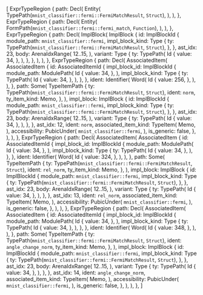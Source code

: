 [
    ExprTypeRegion {
        path: Decl(
            Entity(
                TypePath(`mnist_classifier::fermi::FermiMatchResult`, `Struct`),
            ),
        ),
    },
    ExprTypeRegion {
        path: Decl(
            Entity(
                FormPath(`mnist_classifier::fermi::fermi_match`, `Function`),
            ),
        ),
    },
    ExprTypeRegion {
        path: Decl(
            ImplBlock(
                ImplBlock {
                    id: ImplBlockId {
                        module_path: `mnist_classifier::fermi`,
                        impl_block_kind: Type {
                            ty: TypePath(`mnist_classifier::fermi::FermiMatchResult`, `Struct`),
                        },
                    },
                    ast_idx: 23,
                    body: ArenaIdxRange(
                        12..15,
                    ),
                    variant: Type {
                        ty: TypePath(
                            Id {
                                value: 34,
                            },
                        ),
                    },
                },
            ),
        ),
    },
    ExprTypeRegion {
        path: Decl(
            AssociatedItem(
                AssociatedItem {
                    id: AssociatedItemId {
                        impl_block_id: ImplBlockId {
                            module_path: ModulePath(
                                Id {
                                    value: 34,
                                },
                            ),
                            impl_block_kind: Type {
                                ty: TypePath(
                                    Id {
                                        value: 34,
                                    },
                                ),
                            },
                        },
                        ident: Identifier(
                            Word(
                                Id {
                                    value: 256,
                                },
                            ),
                        ),
                    },
                    path: Some(
                        TypeItemPath {
                            ty: TypePath(`mnist_classifier::fermi::FermiMatchResult`, `Struct`),
                            ident: `norm`,
                            ty_item_kind: Memo,
                        },
                    ),
                    impl_block: ImplBlock {
                        id: ImplBlockId {
                            module_path: `mnist_classifier::fermi`,
                            impl_block_kind: Type {
                                ty: TypePath(`mnist_classifier::fermi::FermiMatchResult`, `Struct`),
                            },
                        },
                        ast_idx: 23,
                        body: ArenaIdxRange(
                            12..15,
                        ),
                        variant: Type {
                            ty: TypePath(
                                Id {
                                    value: 34,
                                },
                            ),
                        },
                    },
                    ast_idx: 12,
                    ident: `norm`,
                    associated_item_kind: TypeItem(
                        Memo,
                    ),
                    accessibility: PubicUnder(
                        `mnist_classifier::fermi`,
                    ),
                    is_generic: false,
                },
            ),
        ),
    },
    ExprTypeRegion {
        path: Decl(
            AssociatedItem(
                AssociatedItem {
                    id: AssociatedItemId {
                        impl_block_id: ImplBlockId {
                            module_path: ModulePath(
                                Id {
                                    value: 34,
                                },
                            ),
                            impl_block_kind: Type {
                                ty: TypePath(
                                    Id {
                                        value: 34,
                                    },
                                ),
                            },
                        },
                        ident: Identifier(
                            Word(
                                Id {
                                    value: 324,
                                },
                            ),
                        ),
                    },
                    path: Some(
                        TypeItemPath {
                            ty: TypePath(`mnist_classifier::fermi::FermiMatchResult`, `Struct`),
                            ident: `rel_norm`,
                            ty_item_kind: Memo,
                        },
                    ),
                    impl_block: ImplBlock {
                        id: ImplBlockId {
                            module_path: `mnist_classifier::fermi`,
                            impl_block_kind: Type {
                                ty: TypePath(`mnist_classifier::fermi::FermiMatchResult`, `Struct`),
                            },
                        },
                        ast_idx: 23,
                        body: ArenaIdxRange(
                            12..15,
                        ),
                        variant: Type {
                            ty: TypePath(
                                Id {
                                    value: 34,
                                },
                            ),
                        },
                    },
                    ast_idx: 13,
                    ident: `rel_norm`,
                    associated_item_kind: TypeItem(
                        Memo,
                    ),
                    accessibility: PubicUnder(
                        `mnist_classifier::fermi`,
                    ),
                    is_generic: false,
                },
            ),
        ),
    },
    ExprTypeRegion {
        path: Decl(
            AssociatedItem(
                AssociatedItem {
                    id: AssociatedItemId {
                        impl_block_id: ImplBlockId {
                            module_path: ModulePath(
                                Id {
                                    value: 34,
                                },
                            ),
                            impl_block_kind: Type {
                                ty: TypePath(
                                    Id {
                                        value: 34,
                                    },
                                ),
                            },
                        },
                        ident: Identifier(
                            Word(
                                Id {
                                    value: 348,
                                },
                            ),
                        ),
                    },
                    path: Some(
                        TypeItemPath {
                            ty: TypePath(`mnist_classifier::fermi::FermiMatchResult`, `Struct`),
                            ident: `angle_change_norm`,
                            ty_item_kind: Memo,
                        },
                    ),
                    impl_block: ImplBlock {
                        id: ImplBlockId {
                            module_path: `mnist_classifier::fermi`,
                            impl_block_kind: Type {
                                ty: TypePath(`mnist_classifier::fermi::FermiMatchResult`, `Struct`),
                            },
                        },
                        ast_idx: 23,
                        body: ArenaIdxRange(
                            12..15,
                        ),
                        variant: Type {
                            ty: TypePath(
                                Id {
                                    value: 34,
                                },
                            ),
                        },
                    },
                    ast_idx: 14,
                    ident: `angle_change_norm`,
                    associated_item_kind: TypeItem(
                        Memo,
                    ),
                    accessibility: PubicUnder(
                        `mnist_classifier::fermi`,
                    ),
                    is_generic: false,
                },
            ),
        ),
    },
]